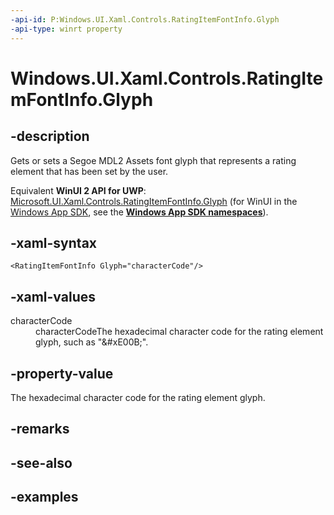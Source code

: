 ```yaml
---
-api-id: P:Windows.UI.Xaml.Controls.RatingItemFontInfo.Glyph
-api-type: winrt property
---
```


<!-- Property syntax.
public string Glyph { get;  set; }
-->

# Windows.UI.Xaml.Controls.RatingItemFontInfo.Glyph

## -description

Gets or sets a Segoe MDL2 Assets font glyph that represents a rating element that has been set by the user.

Equivalent **WinUI 2 API for UWP**: [Microsoft.UI.Xaml.Controls.RatingItemFontInfo.Glyph](/windows/winui/api/microsoft.ui.xaml.controls.ratingitemfontinfo.glyph) (for WinUI in the [Windows App SDK](/windows/apps/windows-app-sdk/), see the **[Windows App SDK namespaces](/windows/windows-app-sdk/api/winrt/)**).

## -xaml-syntax

```xaml
<RatingItemFontInfo Glyph="characterCode"/>
```

## -xaml-values

<dl><dt>characterCode</dt><dd>characterCodeThe hexadecimal character code for the rating element glyph, such as "&amp;#xE00B;".</dd>
</dl>

## -property-value

The hexadecimal character code for the rating element glyph.

## -remarks

## -see-also

## -examples

